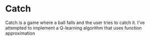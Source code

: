 # Catch

Catch is a game where a ball falls and the user tries to catch it.
I've attempted to implement a Q-learning algorithm that uses function approximation 
